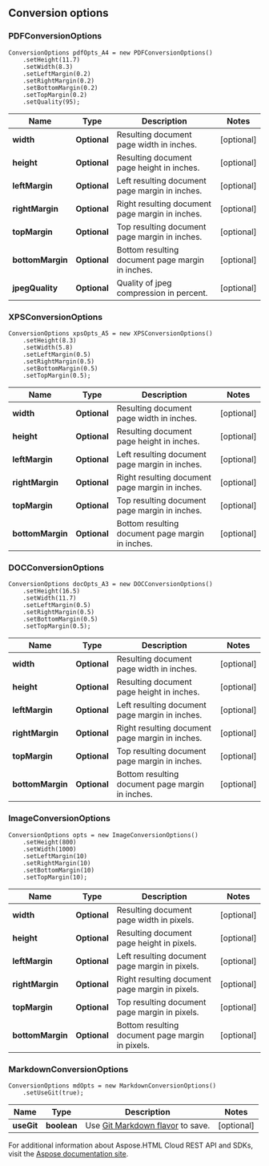 ## Conversion options

<a name="PDFConversionOptions"></a>
### PDFConversionOptions
```code
ConversionOptions pdfOpts_A4 = new PDFConversionOptions()
    .setHeight(11.7)
    .setWidth(8.3)
    .setLeftMargin(0.2)
    .setRightMargin(0.2)
    .setBottomMargin(0.2)
    .setTopMargin(0.2)
    .setQuality(95);
```

| Name              | Type                  | Description                                      | Notes      |
|-------------------|-----------------------|--------------------------------------------------|------------|
| **width**         | **Optional<Double>** | Resulting document page width in inches.          | [optional] | 
| **height**        | **Optional<Double>** | Resulting document page height in inches.         | [optional] |
| **leftMargin**    | **Optional<Double>** | Left resulting document page margin in inches.    | [optional] |
| **rightMargin**   | **Optional<Double>** | Right resulting document page margin in inches.   | [optional] |
| **topMargin**     | **Optional<Double>** | Top resulting document page margin in inches.     | [optional] |
| **bottomMargin**  | **Optional<Double>** | Bottom resulting document page margin in inches.  | [optional] |
| **jpegQuality**   | **Optional<Double>** | Quality of jpeg compression in percent.           | [optional] |

<a name="XPSConversionOptions"></a>

### XPSConversionOptions
```code
ConversionOptions xpsOpts_A5 = new XPSConversionOptions()
    .setHeight(8.3)
    .setWidth(5.8)
    .setLeftMargin(0.5)
    .setRightMargin(0.5)
    .setBottomMargin(0.5)
    .setTopMargin(0.5);
```
| Name             | Type                  | Description                                     | Notes      |
|------------------|-----------------------|-------------------------------------------------|------------|
| **width**        | **Optional<Double>** | Resulting document page width in inches.         | [optional] |
| **height**       | **Optional<Double>** | Resulting document page height in inches.        | [optional] |
| **leftMargin**   | **Optional<Double>** | Left resulting document page margin in inches.   | [optional] |
| **rightMargin**  | **Optional<Double>** | Right resulting document page margin in inches.  | [optional] |
| **topMargin**    | **Optional<Double>** | Top resulting document page margin in inches.    | [optional] |
| **bottomMargin** | **Optional<Double>** | Bottom resulting document page margin in inches. | [optional] |

<a name="DocConversionOptions"></a>

### DOCConversionOptions

```code
ConversionOptions docOpts_A3 = new DOCConversionOptions()
    .setHeight(16.5)
    .setWidth(11.7)
    .setLeftMargin(0.5)
    .setRightMargin(0.5)
    .setBottomMargin(0.5)
    .setTopMargin(0.5);
```

| Name             | Type                  | Description                                      | Notes      |
|------------------|-----------------------|--------------------------------------------------|------------|
| **width**        | **Optional<Double>** | Resulting document page width in inches.         | [optional] |
| **height**       | **Optional<Double>** | Resulting document page height in inches.        | [optional] |
| **leftMargin**   | **Optional<Double>** | Left resulting document page margin in inches.   | [optional] |
| **rightMargin**  | **Optional<Double>** | Right resulting document page margin in inches.  | [optional] |
| **topMargin**    | **Optional<Double>** | Top resulting document page margin in inches.    | [optional] |
| **bottomMargin** | **Optional<Double>** | Bottom resulting document page margin in inches. | [optional] |

<a name="ImageConversionOptions"></a>
### ImageConversionOptions
```code
ConversionOptions opts = new ImageConversionOptions()
    .setHeight(800)
    .setWidth(1000)
    .setLeftMargin(10)
    .setRightMargin(10)
    .setBottomMargin(10)
    .setTopMargin(10);
```

| Name             | Type                  | Description                                           | Notes      |
|------------------|-----------------------|-------------------------------------------------------|------------|
| **width**        | **Optional<Integer>** | Resulting document page width in pixels.              | [optional] | 
| **height**       | **Optional<Integer>** | Resulting document page height in pixels.             | [optional] |
| **leftMargin**   | **Optional<Integer>** | Left resulting document page margin in pixels.        | [optional] |
| **rightMargin**  | **Optional<Integer>** | Right resulting document page margin in pixels.       | [optional] |
| **topMargin**    | **Optional<Integer>** | Top resulting document page margin in pixels.         | [optional] |
| **bottomMargin** | **Optional<Integer>** | Bottom resulting document page margin in pixels.      | [optional] |


<a name="MarkdownConversionOptions"></a>
### MarkdownConversionOptions
```code
ConversionOptions mdOpts = new MarkdownConversionOptions()
    .setUseGit(true);
```
| Name       | Type        | Description                                                        | Notes       |
|------------|-------------|--------------------------------------------------------------------|-------------|
| **useGit** | **boolean** | Use [Git Markdown flavor](https://github.github.com/gfm/) to save. | [optional]  |



For additional information about Aspose.HTML Cloud REST API and SDKs, visit the [Aspose documentation site](https://docs.aspose.cloud/html/overview/).